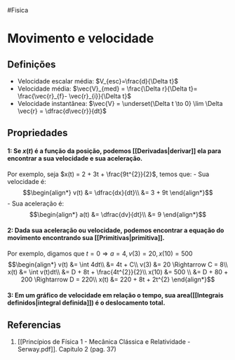 #Fisica
# Movimento e velocidade

## Definições
- Velocidade escalar média: $V_{esc}=\frac{d}{\Delta t}$ 
- Velocidade média: $\vec{V}_{med} = \frac{\Delta r}{\Delta t}= \frac{\vec{r}_{f}- \vec{r}_{i}}{\Delta t}$
- Velocidade instantânea: $\vec{V} = \underset{\Delta t \to 0} \lim \Delta \vec{r} = \dfrac{d\vec{r}}{dt}$ 

## Propriedades
#### 1: Se $x(t)$ é a função da posição, podemos [[Derivadas|derivar]] ela para encontrar a sua velocidade e sua aceleração. 
Por exemplo, seja $x(t) = 2 + 3t + \frac{9t^{2}}{2}$, temos que:
	- Sua velocidade é:
	$$\begin{align*}
v(t) &= \dfrac{dx}{dt}\\
&= 3 + 9t
\end{align*}$$
	- Sua aceleração é:
	$$\begin{align*}
a(t) &= \dfrac{dv}{dt}\\
&= 9
\end{align*}$$
#### 2: Dada sua aceleração ou velocidade, podemos encontrar a equação do movimento encontrando sua [[Primitivas|primitiva]]. 
Por exemplo, digamos que $t = 0 \Rightarrow a = 4, v(3) = 20, x(10) = 500$
$$\begin{align*}
v(t) &= \int 4dt\\
&= 4t + C\\
v(3) &= 20 \Rightarrow C  = 8\\
x(t) &= \int v(t)dt\\
&= D + 8t + \frac{4t^{2}}{2}\\
x(10) &= 500  \\
&= D + 80 + 200 \Rightarrow D = 220\\
x(t) &= 220 + 8t + 2t^{2}
\end{align*}$$
#### 3: Em um gráfico de velocidade em relação o tempo, sua area([[Integrais definidos|integral definida]]) é o deslocamento total.


## Referencias
1. [[Princípios de Física 1 - Mecânica Clássica e Relatividade - Serway.pdf]]. Capitulo 2 (pag. 37)

